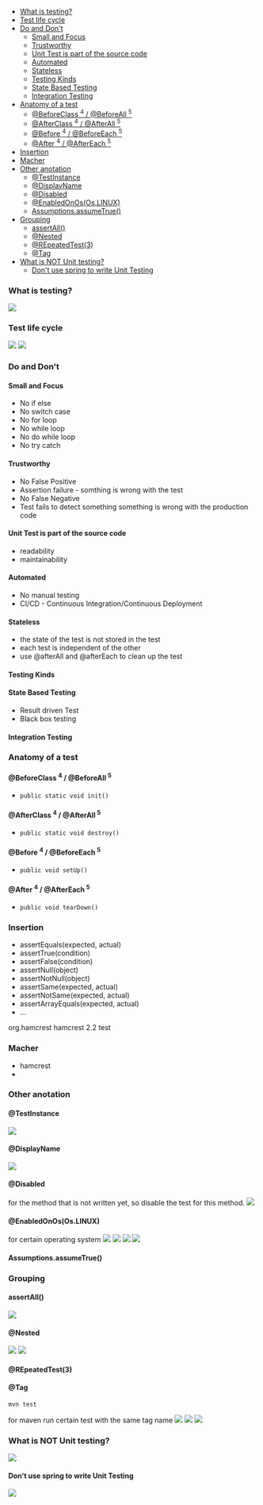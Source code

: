 - [What is testing?](#what-is-testing)
- [Test life cycle](#test-life-cycle)
- [Do and Don't](#do-and-dont)
  - [Small and Focus](#small-and-focus)
  - [Trustworthy](#trustworthy)
  - [Unit Test is part of the source code](#unit-test-is-part-of-the-source-code)
  - [Automated](#automated)
  - [Stateless](#stateless)
  - [Testing Kinds](#testing-kinds)
  - [State Based Testing](#state-based-testing)
  - [Integration Testing](#integration-testing)
- [Anatomy of a test](#anatomy-of-a-test)
  - [@BeforeClass <sup>4</sup> / @BeforeAll <sup>5</sup>](#beforeclass-sup4sup--beforeall-sup5sup)
  - [@AfterClass <sup>4</sup> / @AfterAll <sup>5</sup>](#afterclass-sup4sup--afterall-sup5sup)
  - [@Before <sup>4</sup> / @BeforeEach <sup>5</sup>](#before-sup4sup--beforeeach-sup5sup)
  - [@After <sup>4</sup> / @AfterEach <sup>5</sup>](#after-sup4sup--aftereach-sup5sup)
- [Insertion](#insertion)
- [Macher](#macher)
- [Other anotation](#other-anotation)
  - [@TestInstance](#testinstance)
  - [@DisplayName](#displayname)
  - [@Disabled](#disabled)
  - [@EnabledOnOs(Os.LINUX)](#enabledonososlinux)
  - [Assumptions.assumeTrue()](#assumptionsassumetrue)
- [Grouping](#grouping)
  - [assertAll()](#assertall)
  - [@Nested](#nested)
  - [@REpeatedTest(3)](#repeatedtest3)
  - [@Tag](#tag)
- [What is NOT Unit testing?](#what-is-not-unit-testing)
  - [Don't use spring to write Unit Testing](#dont-use-spring-to-write-unit-testing)

### What is testing?

![](./images/download.png)

### Test life cycle

![](./images/Screen%20Shot%202022-04-10%20at%208.08.03%20AM.png)
![](./images/Screen%20Shot%202022-04-10%20at%208.12.46%20AM.png)

### Do and Don't

#### Small and Focus
*  No if else
*  No switch case
*  No for loop
*  No while loop
*  No do while loop
*  No try catch

#### Trustworthy
*  No False Positive
* Assertion failure - somthing is wrong with the test
*  No False Negative
* Test fails to detect something something is wrong with the production code
  
#### Unit Test is part of the source code
*  readability
*  maintainability

#### Automated
*  No manual testing
*  CI/CD - Continuous Integration/Continuous Deployment

#### Stateless
* the state of the test is not stored in the test
* each test is independent of the other
* use @afterAll and @afterEach to clean up the test

#### Testing Kinds
#### State Based Testing
* Result driven Test
* Black box testing

#### Integration Testing

### Anatomy of a test
#### @BeforeClass <sup>4</sup> / @BeforeAll <sup>5</sup> 
* `public static void init()`
#### @AfterClass <sup>4</sup> / @AfterAll <sup>5</sup>
* `public static void destroy()`
#### @Before <sup>4</sup> / @BeforeEach <sup>5</sup>
* `public void setUp()`
#### @After <sup>4</sup> / @AfterEach <sup>5</sup>
* `public void tearDown()`

### Insertion
* assertEquals(expected, actual)
* assertTrue(condition)
* assertFalse(condition)
* assertNull(object)
* assertNotNull(object)
* assertSame(expected, actual)
* assertNotSame(expected, actual)
* assertArrayEquals(expected, actual)
* ...
<!-- https://mvnrepository.com/artifact/org.hamcrest/hamcrest -->
<dependency>
    <groupId>org.hamcrest</groupId>
    <artifactId>hamcrest</artifactId>
    <version>2.2</version>
    <scope>test</scope>
</dependency>


### Macher
* hamcrest
* 


### Other anotation
#### @TestInstance

![](./images/Screen%20Shot%202022-04-10%20at%208.49.16%20AM.png)

#### @DisplayName

![](./images/Screen%20Shot%202022-04-10%20at%208.59.03%20AM.png)

#### @Disabled

for the method that is not written yet, so disable the test for this method.
![](./images/Screen%20Shot%202022-04-10%20at%209.07.55%20AM.png)

#### @EnabledOnOs(Os.LINUX)

for certain operating system
![](./images/Screen%20Shot%202022-04-10%20at%209.14.01%20AM.png)
![](./images/Screen%20Shot%202022-04-10%20at%209.19.39%20AM.png)
![](./images/Screen%20Shot%202022-04-10%20at%209.20.01%20AM.png)
![](./images/Screen%20Shot%202022-04-10%20at%209.23.03%20AM.png)

#### Assumptions.assumeTrue()

### Grouping

#### assertAll()

![](./images/Screen%20Shot%202022-04-10%20at%209.44.58%20AM.png)

#### @Nested

![](./images/Screen%20Shot%202022-04-10%20at%209.44.58%20AM.png)
![](./images/Screen%20Shot%202022-04-10%20at%2010.00.36%20AM.png)

#### @REpeatedTest(3)

#### @Tag

```console
mvn test
```

for maven run certain test with the same tag name
![](./images/Screen%20Shot%202022-04-10%20at%2010.52.45%20AM.png)
![](./images/Screen%20Shot%202022-04-10%20at%2010.53.00%20AM.png)
![](./images/Screen%20Shot%202022-04-10%20at%2010.53.14%20AM.png)


### What is NOT Unit testing?
![](images/unit-testing/Screen%20Shot%202022-05-19%20at%201.37.51%20AM.png)

#### Don't use spring to write Unit Testing
![](images/unit-testing/Screen%20Shot%202022-05-19%20at%201.44.42%20AM.png)




